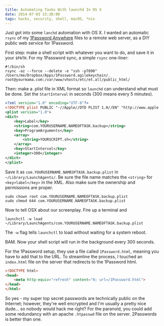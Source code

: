 ```yaml
---
title: Automating Tasks With launchd In OS X
date: 2014-07-03 15:38:00
tags: hacks, security, shell, macOS, *nix
---
```


Just got into some `lanchd` automation with OS X. I wanted an automatic `rsync` of my [1Password Anywhere](http://help.agilebits.com/1Password3/1passwordanywhere.html) files to a remote web server, as a DIY public web service for 1Password.

First step: make a shell script with whatever you want to do, and save it in your `$PATH`. For my 1Password sync, a simple `rsync` one-liner:

```shell
#!/bin/sh
rsync -az --force --delete -e "ssh -p7890" /Users/me/Dropbox/Apps/1Password.agilekeychain/. root@yourmama.com:/var/www/vhosts/etc/et.all/public_html/
```

Then: make a .plist file in XML format so `launchd` can understand what must be done. Set the `StartInterval` in seconds (300 means every 5 minutes).

```xml
<?xml version="1.0" encoding="UTF-8"?>
<!DOCTYPE plist PUBLIC "-//Apple//DTD PLIST 1.0//EN" "http://www.apple.com/DTDs/PropertyList-1.0.dtd">
<plist version="1.0">
<dict>
    <key>Label</key>
    <string>com.YOURUSERNAME.NAMEOFTASK.backup</string>
    <key>ProgramArguments</key>
    <array>
        <string>YOURSCRIPT.sh</string>
    </array>
    <key>StartInterval</key>
    <integer>300</integer>
</dict>
</plist>
```

Save it as `com.YOURUSERNAME.NAMEOFTASK.backup.plist` in `~/Library/LaunchAgents/`. Be sure the file name matches the `<string>` for `<key>label</key>` in the XML. Also make sure the ownership and permissions are proper.

```shell
sudo chown root com.YOURUSERNAME.NAMEOFTASK.backup.plist
sudo chmod 644 com.YOURUSERNAME.NAMEOFTASK.backup.plist
```

Now to tell OSX about our screenplay. Fire up a terminal and

```shell
launchctl -w load ~/Library/LaunchAgents/com.YOURUSERNAME.NAMEOFTASK.backup.plist
```

The `-w` flag tells `launchctl` to load without waiting for a system reboot.

BAM. Now your shell script will run in the background every 300 seconds.

For the 1Password setup, they use a file called `1Password.html`, meaning you have to add that to the URL. To streamline the process, I touched an `index.html` file on the server that redirects to the 1Password html.

```html
<!DOCTYPE html>
<head>
    <meta http-equiv="refresh" content="0; url=/1Password.html">
</head>
</html>
```

So yes - my super top secret passwords are technically public on the Internet; however, they're well encrypted and I'm usually a pretty nice dude... so nobody would hack me right? For the paranoid, you could add some redundancy with an apache `.htpasswd` file on the server. 2Passwords is better than one.
